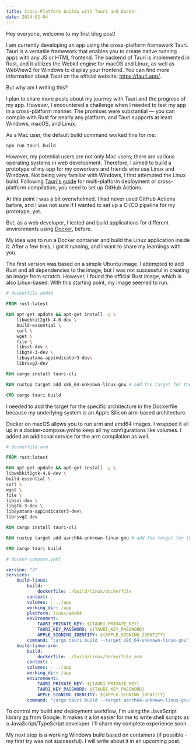 ```yaml
---
title: Cross-Platform builds with Tauri and Docker
date: 2024-02-04
---
```


Hey everyone, welcome to my first blog post!

I am currently developing an app using the cross-platform framework Tauri. Tauri is a versatile framework that enables you to create native running apps with any JS or HTML frontend. The backend of Tauri is implemented in Rust, and it utilizes the Webkit engine for macOS and Linux, as well as WebView2 for Windows to display your frontend. You can find more information about Tauri on the official website: https://tauri.app/.

But why am I writing this?

I plan to share more posts about my journey with Tauri and the progress of my app. However, I encountered a challenge when I needed to test my app in a cross-platform manner. The promises were substantial — you can compile with Rust for nearly any platform, and Tauri supports at least Windows, macOS, and Linux.

As a Mac user, the default build command worked fine for me:

```bash
npm run tauri build
```

However, my potential users are not only Mac users; there are various operating systems in web development. Therefore, I aimed to build a prototype of my app for my coworkers and friends who use Linux and Windows. Not being very familiar with Windows, I first attempted the Linux build. Following [Tauri's guide](https://tauri.app/v1/guides/building/cross-platform) for multi-platform deployment or cross-platform compilation, you need to set up GitHub Actions.

At this point I was a bit overwhelmed. I had never used GitHub Actions before, and I was not sure if I wanted to set up a CI/CD pipeline for my prototype, yet.

But, as a web developer, I tested and build applications for different environments using [Docker](https://docs.docker.com), before.

My idea was to run a Docker container and build the Linux application inside it. After a few tries, I got it running, and I want to share my learnings with you.

The first version was based on a simple Ubuntu image. I attempted to add Rust and all dependencies to the image, but I was not successful in creating an image from scratch. However, I found the official Rust image, which is also Linux-based. With this starting point, my image seemed to run.

```dockerfile
# dockerfile amd46

FROM rust:latest

RUN apt-get update && apt-get install -y \
    libwebkit2gtk-4.0-dev \
    build-essential \
    curl \
    wget \
    file \
    libssl-dev \
    libgtk-3-dev \
    libayatana-appindicator3-dev\
    librsvg2-dev

RUN cargo install tauri-cli

RUN rustup target add x86_64-unknown-linux-gnu # add the target for the specific architecture

CMD cargo tauri build
```

I needed to add the target for the specific architecture in the Dockerfile because my underlying system is an Apple Silicon arm-based architecture.

Docker on macOS allows you to run arm and amd64 images. I wrapped it all up in a docker-compose.yml to keep all my configurations like volumes. I added an additional service for the arm compilation as well.

```dockerfile
# dockerfile arm

FROM rust:latest

RUN apt-get update && apt-get install -y \
libwebkit2gtk-4.0-dev \
build-essential \
curl \
wget \
file \
libssl-dev \
libgtk-3-dev \
libayatana-appindicator3-dev\
librsvg2-dev

RUN cargo install tauri-cli

RUN rustup target add aarch64-unknown-linux-gnu # add the target for the specific architecture

CMD cargo tauri build
```

```yaml
# docker-compose.yaml

version: "3"
services:
    build-linux:
        build:
            dockerfile: ./build/linux/dockerfile
        context: .
        volumes: - .:/app
        working_dir: /app
        platform: linux/amd64
        environment:
            TAURI_PRIVATE_KEY: ${TAURI_PRIVATE_KEY}
            TAURI_KEY_PASSWORD: ${TAURI_KEY_PASSWORD}
            APPLE_SIGNING_IDENTITY: ${APPLE_SIGNING_IDENTITY}
        command: "cargo tauri build --target x86_64-unknown-linux-gnu"
    build-linux-arm:
        build:
            dockerfile: ./build/linux/dockerfile_arm
        context: .
        volumes: - .:/app
        working_dir: /app
        environment:
            TAURI_PRIVATE_KEY: ${TAURI_PRIVATE_KEY}
            TAURI_KEY_PASSWORD: ${TAURI_KEY_PASSWORD}
            APPLE_SIGNING_IDENTITY: ${APPLE_SIGNING_IDENTITY}
        command: "cargo tauri build --target aarch64-unknown-linux-gnu"
```

To control my build and deployment workflow, I'm using the JavaScript library [zx](https://google.github.io/zx/) from Google. It makes it a lot easier for me to write shell scripts as a JavaScript/TypeScript developer. I'll share my complete experience soon.

My next step is a working Windows build based on containers (if possible - my first try was not successful). I will write about it in an upcoming post.
